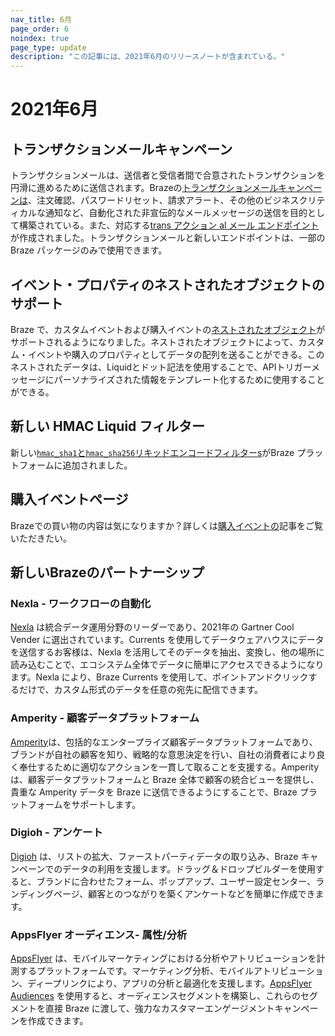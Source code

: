 ```yaml
--- 
nav_title: 6月
page_order: 6
noindex: true
page_type: update
description: "この記事には、2021年6月のリリースノートが含まれている。"
---
```


# 2021年6月

## トランザクションメールキャンペーン

トランザクションメールは、送信者と受信者間で合意されたトランザクションを円滑に進めるために送信されます。Brazeの[トランザクションメールキャンペーンは]({{site.baseurl}}/api/api_campaigns/transactional_campaigns)、注文確認、パスワードリセット、請求アラート、その他のビジネスクリティカルな通知など、自動化された非宣伝的なメールメッセージの送信を目的として構築されている。また、対応する[trans アクション al メール エンドポイント]({{site.baseurl}}/api/endpoints/messaging/send_messages/post_send_transactional_message/)が作成されました。トランザクションメールと新しいエンドポイントは、一部の Braze パッケージのみで使用できます。 

## イベント・プロパティのネストされたオブジェクトのサポート

Braze で、カスタムイベントおよび購入イベントの[ネストされたオブジェクト]({{site.baseurl}}/user_guide/data_and_analytics/custom_data/nested_object_support/)がサポートされるようになりました。ネストされたオブジェクトによって、カスタム・イベントや購入のプロパティとしてデータの配列を送ることができる。このネストされたデータは、Liquidとドット記法を使用することで、APIトリガーメッセージにパーソナライズされた情報をテンプレート化するために使用することができる。

## 新しい HMAC Liquid フィルター

新しい[`hmac_sha1`と`hmac_sha256`リキッドエンコードフィルターs]({{site.baseurl}}/user_guide/personalization_and_dynamic_content/liquid/advanced_filters/)がBraze プラットフォームに追加されました。

## 購入イベントページ

Brazeでの買い物の内容は気になりますか？詳しくは[購入イベントの]({{site.baseurl}}/user_guide/data/custom_data/purchase_events/)記事をご覧いただきたい。

## 新しいBrazeのパートナーシップ

### Nexla - ワークフローの自動化

[Nexla]({{site.baseurl}}/partners/nexla) は統合データ運用分野のリーダーであり、2021年の Gartner Cool Vender に選出されています。Currents を使用してデータウェアハウスにデータを送信するお客様は、Nexla を活用してそのデータを抽出、変換し、他の場所に読み込むことで、エコシステム全体でデータに簡単にアクセスできるようになります。Nexla により、Braze Currents を使用して、ポイントアンドクリックするだけで、カスタム形式のデータを任意の宛先に配信できます。 

### Amperity - 顧客データプラットフォーム

[Amperity]({{site.baseurl}}/partners/amperity/)は、包括的なエンタープライズ顧客データプラットフォームであり、ブランドが自社の顧客を知り、戦略的な意思決定を行い、自社の消費者により良く奉仕するために適切なアクションを一貫して取ることを支援する。Amperity は、顧客データプラットフォームと Braze 全体で顧客の統合ビューを提供し、貴重な Amperity データを Braze に送信できるようにすることで、Braze プラットフォームをサポートします。

### Digioh - アンケート

[Digioh]({{site.baseurl}}/partners/digioh/) は、リストの拡大、ファーストパーティデータの取り込み、Braze キャンペーンでのデータの利用を支援します。ドラッグ＆ドロップビルダーを使用すると、ブランドに合わせたフォーム、ポップアップ、ユーザー設定センター、ランディングページ、顧客とのつながりを築くアンケートなどを簡単に作成できます。

### AppsFlyer オーディエンス- 属性/分析

[AppsFlyer]({{site.baseurl}}/partners/message_orchestration/attribution/appsflyer/) は、モバイルマーケティングにおける分析やアトリビューションを計測するプラットフォームです。マーケティング分析、モバイルアトリビューション、ディープリンクにより、アプリの分析と最適化を支援します。[AppsFlyer Audiences]({{site.baseurl}}/partners/appsflyer_audiences/) を使用すると、オーディエンスセグメントを構築し、これらのセグメントを直接 Braze に渡して、強力なカスタマーエンゲージメントキャンペーンを作成できます。

